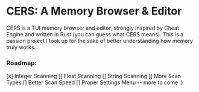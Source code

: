 # CERS: A Memory Browser & Editor
CERS is a TUI memory browser and editor, strongly inspired by Cheat Engine and written in Rust (you can guess what CERS means). This is a passion project I took up for the sake of better understanding how memory truly works.

### Roadmap:
[x] Integer Scanning
[] Float Scanning
[] String Scanning
[] More Scan Types
[] Better Scan Speed
[] Proper Settings Menu
-- more to come :)



